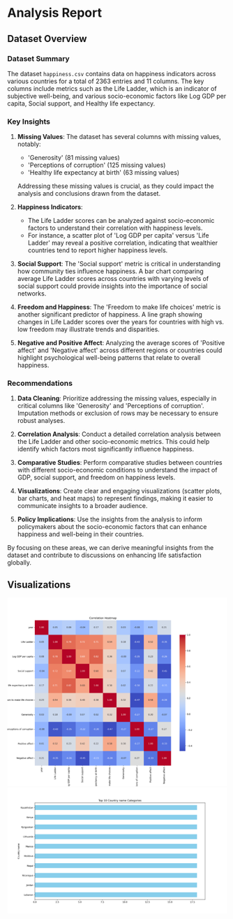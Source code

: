 # Analysis Report

## Dataset Overview
### Dataset Summary

The dataset `happiness.csv` contains data on happiness indicators across various countries for a total of 2363 entries and 11 columns. The key columns include metrics such as the Life Ladder, which is an indicator of subjective well-being, and various socio-economic factors like Log GDP per capita, Social support, and Healthy life expectancy. 

### Key Insights

1. **Missing Values**: The dataset has several columns with missing values, notably:
   - 'Generosity' (81 missing values)
   - 'Perceptions of corruption' (125 missing values)
   - 'Healthy life expectancy at birth' (63 missing values)
   
   Addressing these missing values is crucial, as they could impact the analysis and conclusions drawn from the dataset.

2. **Happiness Indicators**:
   - The Life Ladder scores can be analyzed against socio-economic factors to understand their correlation with happiness levels.
   - For instance, a scatter plot of 'Log GDP per capita' versus 'Life Ladder' may reveal a positive correlation, indicating that wealthier countries tend to report higher happiness levels.

3. **Social Support**: The 'Social support' metric is critical in understanding how community ties influence happiness. A bar chart comparing average Life Ladder scores across countries with varying levels of social support could provide insights into the importance of social networks.

4. **Freedom and Happiness**: The 'Freedom to make life choices' metric is another significant predictor of happiness. A line graph showing changes in Life Ladder scores over the years for countries with high vs. low freedom may illustrate trends and disparities.

5. **Negative and Positive Affect**: Analyzing the average scores of 'Positive affect' and 'Negative affect' across different regions or countries could highlight psychological well-being patterns that relate to overall happiness.

### Recommendations

1. **Data Cleaning**: Prioritize addressing the missing values, especially in critical columns like 'Generosity' and 'Perceptions of corruption'. Imputation methods or exclusion of rows may be necessary to ensure robust analyses.

2. **Correlation Analysis**: Conduct a detailed correlation analysis between the Life Ladder and other socio-economic metrics. This could help identify which factors most significantly influence happiness.

3. **Comparative Studies**: Perform comparative studies between countries with different socio-economic conditions to understand the impact of GDP, social support, and freedom on happiness levels. 

4. **Visualizations**: Create clear and engaging visualizations (scatter plots, bar charts, and heat maps) to represent findings, making it easier to communicate insights to a broader audience.

5. **Policy Implications**: Use the insights from the analysis to inform policymakers about the socio-economic factors that can enhance happiness and well-being in their countries.

By focusing on these areas, we can derive meaningful insights from the dataset and contribute to discussions on enhancing life satisfaction globally.

## Visualizations
![Chart](/happiness/happiness_heatmap.png)
![Chart](/happiness/happiness_barplot.png)



